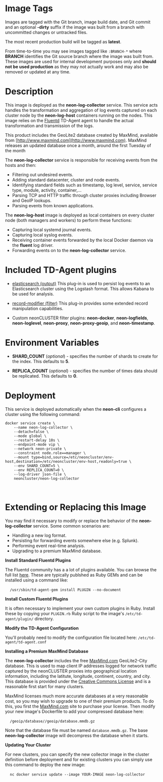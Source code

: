 # Image Tags

Images are tagged with the Git branch, image build date, and Git commit and an optional **-dirty** suffix if the image was built from a branch with uncommitted changes or untracked files.

The most recent production build will be tagged as **latest**.

From time-to-time you may see images tagged like `:BRANCH-*` where **BRANCH** identifies the Git source branch where the image was built from.  These images are used for internal development purposes only and **should not be used production** as they may not actually work and may also be removed or updated at any time.

# Description

This image is deployed as the **neon-log-collector** service.  This service acts handles the transformation and aggregation of log events captured on each cluster node by the **neon-log-host** containers running on the nodes.  This image relies on the [Fluentd](http://www.fluentd.org/) TD-Agent agent to handle the actual transformation and transmission of the logs.

This product includes the GeoLite2 database created by MaxMind, available from [http://www.maxmind.com](http://www.maxmind.com).  MaxMind releases an updated database once a month, around the first Tuesday of the month

The **neon-log-collector** service is responsible for receiving events from the hosts and then:

* Filtering out undesired events.
* Adding standard datacenter, cluster and node events.
* Identifying standard fields such as timestamp, log level, service, service type, module, activity, container,...
* Parsing TCP and HTTP traffic through cluster proxies including Browser and GeoIP lookups.
* Parsing events from known applications.

The **neon-log-host** image is deployed as local containers on every cluster node (both managers and workers) to perform these functions:

* Capturing local systemd journal events.
* Capturing local syslog events.
* Receiving container events forwarded by the local Docker daemon via the **fluent** log driver.
* Forwarding events on to the **neon-log-collector** service.

# Included TD-Agent plugins

* [elasticsearch (output)](https://github.com/uken/fluent-plugin-elasticsearch) This plug-in is used to persist log events to an Elasticsearch cluster using the Logstash format.  This allows Kabana to be used for analysis.

* [record-modifier (filter)](https://github.com/repeatedly/fluent-plugin-record-modifier) This plug-in provides some extended record manipulation capabilities.

* Custom neonCLUSTER filter plugins: **neon-docker**, **neon-logfields**, **neon-loglevel**, **neon-proxy**, **neon-proxy-geoip**, and **neon-timestamp**.

# Environment Variables

* **SHARD_COUNT** (*optional*) - specifies the number of shards to create for the index.  This defaults to **5**.

* **REPLICA_COUNT** (*optional*) - specifies the number of times data should be replicated.  This defaults to **0**.

# Deployment

This service is deployed automatically when the **neon-cli** configures a cluster using the following command:

````
docker service create \
    --name neon-log-collector \
    --detach=false \
    --mode global \
    --restart-delay 10s \
    --endpoint-mode vip \
    --network neon-private \
    --constraint node.role==manager \
    --mount type=bind,source=/etc/neoncluster/env-host,destination=/etc/neoncluster/env-host,readonly=true \
    --env SHARD_COUNT=5 \
    --env REPLICA_COUNT=0 \
    --log-driver json-file \
    neoncluster/neon-log-collector
````
&nbsp;
# Extending or Replacing this Image

You may find it necessary to modify or replace the behavior of the **neon-log-collector** service.  Some common scenarios are:

* Handling a new log format.
* Persisting for forwarding events somewhere else (e.g. Splunk).
* Performing event real-time analysis.
* Upgrading to a premium MaxMind database.

**Install Standard Fluentd Plugins**

The Fluentd community has a a lot of plugins available.  You can browse the full list [here](http://www.fluentd.org/plugins).  These are typically publshed as Ruby GEMs and can be installed using a command like:

&nbsp;&nbsp;&nbsp;&nbsp;`/usr/sbin/td-agent-gem install PLUGIN --no-document`

**Install Custom Fluentd Plugins**

It is often necessary to implement your own custom plugins in Ruby.  Install these by copying your `PLUGIN.rb` Ruby script to the image's `/etc/td-agent/plugin/` directory.

**Modify the TD-Agent Configuration**

You'll probably need to modify the configuration file located here: `/etc/td-agent/td-agent.conf`

**Installing a Premium MaxMind Database**

The **neon-log-collector** includes the free [MaxMind.com](http://maxmind.com) GeoLite2-City database.  This is used to map client IP addresses logged for network traffic captured by the neonCLUSTER proxies into geographical location information, including the latitute, longitude, continent, country, and city.  This database is provided under the [Creative Commons License](https://creativecommons.org/licenses/by-sa/4.0/) and is a reasonable first start for many clusters.

MaxMind licenses much more accurate databases at a very reasonable cost, so you may wish to upgrade to one of their premium products.  To do this, you first the [MaxMind.com](http://maxmind.com) site to purchase your license.  Then modify your new image's Dockerfile to add your compressed database here:

&nbsp;&nbsp;&nbsp;&nbsp;`/geoip/database//geoip/database.mmdb.gz`

Note that the database file must be named `database.mmdb.gz`.  The base **neon-log-collector** image will decompress the database when it starts.

**Updating Your Cluster**

For new clusters, you can specify the new collector image in the cluster definition before deployment and for existing clusters you can simply use this command to deploy the new image:

&nbsp;&nbsp;&nbsp;&nbsp;`nc docker service update --image YOUR-IMAGE neon-log-collector`
